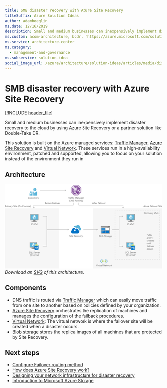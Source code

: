 ```yaml
---
title: SMB disaster recovery with Azure Site Recovery
titleSuffix: Azure Solution Ideas
author: adamboeglin
ms.date: 12/16/2019
description: Small and medium businesses can inexpensively implement disaster recovery to the cloud by using Azure Site Recovery or a partner solution like Double-Take DR.
ms.custom: acom-architecture, bcdr, 'https://azure.microsoft.com/solutions/architecture/disaster-recovery-smb-azure-site-recovery/'
ms.service: architecture-center
ms.category:
  - management-and-governance
ms.subservice: solution-idea
social_image_url: /azure/architecture/solution-ideas/articles/media/disaster-recovery-smb-azure-site-recovery.png
---
```


# SMB disaster recovery with Azure Site Recovery

[!INCLUDE [header_file](../header.md)]

Small and medium businesses can inexpensively implement disaster recovery to the cloud by using Azure Site Recovery or a partner solution like Double-Take DR.

This solution is built on the Azure managed services: [Traffic Manager](https://azure.microsoft.com/services/traffic-manager), [Azure Site Recovery](https://azure.microsoft.com/services/site-recovery) and [Virtual Network](https://azure.microsoft.com/services/virtual-network). These services run in a high-availability environment, patched and supported, allowing you to focus on your solution instead of the environment they run in.

## Architecture

![Architecture Diagram](../media/disaster-recovery-smb-azure-site-recovery.png)
*Download an [SVG](../media/disaster-recovery-smb-azure-site-recovery.svg) of this architecture.*

## Components

* DNS traffic is routed via [Traffic Manager](https://azure.microsoft.com/services/traffic-manager) which can easily move traffic from one site to another based on policies defined by your organization.
* [Azure Site Recovery](https://azure.microsoft.com/services/site-recovery) orchestrates the replication of machines and manages the configuration of the failback procedures.
* [Virtual Network](https://azure.microsoft.com/services/virtual-network): The virtual network is where the failover site will be created when a disaster occurs.
* [Blob storage](https://azure.microsoft.com/services/storage/blobs) stores the replica images of all machines that are protected by Site Recovery.

## Next steps

* [Configure Failover routing method](https://docs.microsoft.com/api/Redirect/documentation/articles/traffic-manager-configure-failover-routing-method)
* [How does Azure Site Recovery work?](https://docs.microsoft.com/api/Redirect/documentation/articles/site-recovery-components)
* [Designing your network infrastructure for disaster recovery](https://docs.microsoft.com/api/Redirect/documentation/articles/site-recovery-network-design)
* [Introduction to Microsoft Azure Storage](https://docs.microsoft.com/api/Redirect/documentation/articles/storage-introduction)
